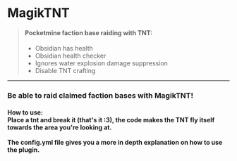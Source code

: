 
# MagikTNT

> #### Pocketmine faction base raiding with TNT:
> - Obsidian has health
>  - Obsidian health checker
>  - Ignores water explosion damage suppression
>  - Disable TNT crafting
---

### Be able to raid claimed faction bases with MagikTNT!
 #### How to use:<br>Place a tnt and break it (that's it :3), the code makes the TNT fly itself towards the area you're looking at.<br><br>The config.yml file gives you a more in depth explanation on how to use the plugin.
